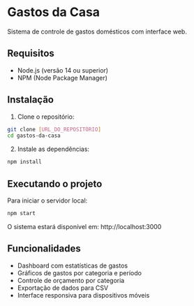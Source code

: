 # Gastos da Casa

Sistema de controle de gastos domésticos com interface web.

## Requisitos

- Node.js (versão 14 ou superior)
- NPM (Node Package Manager)

## Instalação

1. Clone o repositório:
```bash
git clone [URL_DO_REPOSITÓRIO]
cd gastos-da-casa
```

2. Instale as dependências:
```bash
npm install
```

## Executando o projeto

Para iniciar o servidor local:
```bash
npm start
```

O sistema estará disponível em: http://localhost:3000

## Funcionalidades

- Dashboard com estatísticas de gastos
- Gráficos de gastos por categoria e período
- Controle de orçamento por categoria
- Exportação de dados para CSV
- Interface responsiva para dispositivos móveis 